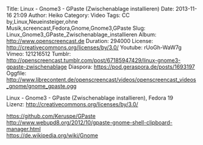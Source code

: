 Title: Linux - Gnome3 - GPaste (Zwischenablage installieren)
Date: 2013-11-16 21:09
Author: Heiko
Category: Video
Tags: CC by,Linux,Neueinsteiger,ohne Musik,screencast,Fedora,Gnome,Gnome3,GPaste
Slug: Linux_Gnome3_GPaste_Zwischenablage_installieren
Album: http://www.openscreencast.de
Duration: 294000
License: http://creativecommons.org/licenses/by/3.0/
Youtube: rUoGh-WaW7g
Vimeo: 121216512
Tumblr: http://openscreencast.tumblr.com/post/67185947429/linux-gnome3-gpaste-zwischenablage
Diaspora: https://pod.geraspora.de/posts/1693197
Oggfile: http://www.librecontent.de/openscreencast/videos/openscreencast_videos_gnome/gnome_gpaste.ogg

Linux - Gnome3 - GPaste (Zwischenablage installieren), Fedora 19  
Lizenz: <http://creativecommons.org/licenses/by/3.0/>  
  
<https://github.com/Keruspe/GPaste>  
<http://www.webupd8.org/2012/10/gpaste-gnome-shell-clipboard-manager.html>  
<https://de.wikipedia.org/wiki/Gnome>

